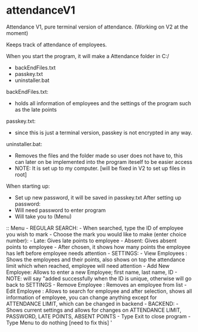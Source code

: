 # attendanceV1

Attendance V1, pure terminal version of attendance. (Working on V2 at the moment)

Keeps track of attendance of employees.

When you start the program, it will make a Attendance folder in C:/
- backEndFiles.txt
- passkey.txt
- uninstaller.bat

backEndFiles.txt:
  - holds all information of employees and the settings of the program such as the late points

passkey.txt:
  - since this is just a terminal version, passkey is not encrypted in any way.

uninstaller.bat:
  - Removes the files and the folder made so user does not have to, this can later on be implemented into the program iteself to be easier access
  - NOTE: It is set up to my computer. [will be fixed in V2 to set up files in root]

When starting up:
  - Set up new password, it will be saved in passkey.txt
After setting up password:
  - Will need password to enter program
  - Will take you to (Menu)

:: Menu
    - REGULAR SEARCH:
      - When searched, type the ID of employee you wish to mark
      - Choose the mark you would like to make (enter choice number):
        - Late: Gives late points to employee
        - Absent: Gives absent points to employee
      - After chosen, it shows how many points the employee has left before employee needs attention
    - SETTINGS: 
      - View Employees  : Shows the employees and their points, also shows on top the attendance limit which when reached, employee will need attention
      - Add New Employee: Allows to enter a new Employee; first name, last name, ID
                          - NOTE: will say "added successfully when the ID is unique, otherwise will go back to SETTINGS
      - Remove Employee : Removes an employee from list
      - Edit Employee   : Allows to search for employee and after selection, shows all information of employee, you can change anything except for ATTENDANCE LIMIT, which can be changed in backend
      - BACKEND:
          - Shows current settings and allows for changes on ATTENDANCE LIMIT, PASSWORD, LATE POINTS, ABSENT POINTS
    - Type Exit to close program
    - Type Menu to do nothing [need to fix this] '
